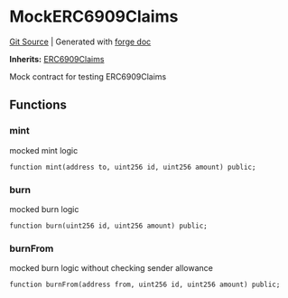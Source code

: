 # MockERC6909Claims
[Git Source](https://github.com/Uniswap/docs/blob/1141642f8ba4665a50660886a8a8401526677045/src/test/MockERC6909Claims.sol)
| Generated with [forge doc](https://book.getfoundry.sh/reference/forge/forge-doc)

**Inherits:**
[ERC6909Claims](contracts/v4/reference/core/ERC6909Claims.md)

Mock contract for testing ERC6909Claims


## Functions
### mint

mocked mint logic


```solidity
function mint(address to, uint256 id, uint256 amount) public;
```

### burn

mocked burn logic


```solidity
function burn(uint256 id, uint256 amount) public;
```

### burnFrom

mocked burn logic without checking sender allowance


```solidity
function burnFrom(address from, uint256 id, uint256 amount) public;
```

